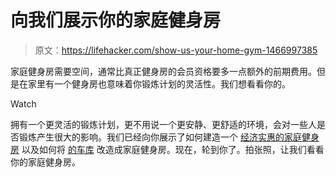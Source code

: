 # 向我们展示你的家庭健身房

> 原文：<https://lifehacker.com/show-us-your-home-gym-1466997385>

家庭健身房需要空间，通常比真正健身房的会员资格要多一点额外的前期费用。但是在家里有一个健身房也意味着你锻炼计划的灵活性。我们想看看你的。

Watch

拥有一个更灵活的锻炼计划，更不用说一个更安静、更舒适的环境，会对一些人是否锻炼产生很大的影响。我们已经向你展示了如何建造一个 [经济实惠的家庭健身房](https://lifehacker.com/get-buff-not-broke-how-to-build-a-budget-friendly-hom-1460079368) 以及如何将 [的车库](http://lifehacker.com/transform-your-garage-into-a-home-gym-1445659741) 改造成家庭健身房。现在，轮到你了。拍张照，让我们看看你的家庭健身房。